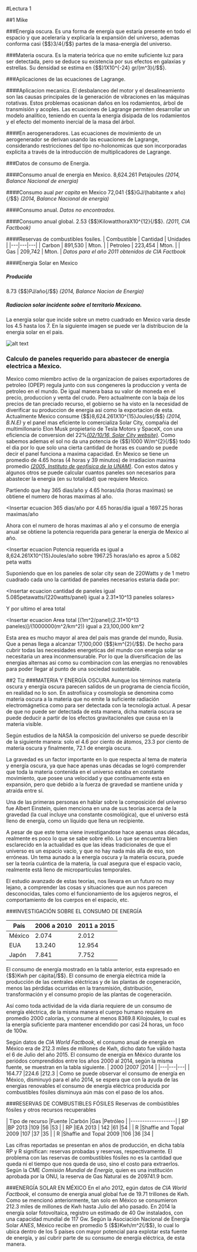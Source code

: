 #Lectura 1

##1 Mike 

###Energia oscura.
Es una forma de energía que estaría presente en todo el espacio y que aceleraría y explicaría la expansión del universo, ademas conforma casi {$$}3/4{/$$} partes de la masa-energía del universo.

###Materia oscura.
Es la materia teórica que no emite suficiente luz para ser detectada, pero se deduce su existencia por sus efectos en galaxias y estrellas. Su densidad se estima en {$$}1X10^{-24} gr/(m^3){/$$}.

###Aplicaciones de las ecuaciones de Lagrange.

####Aplicacion mecanica.
El desbalanceo del motor y el desalineamiento son las causas principales de la generación de vibraciones en las máquinas rotativas. Estos problemas ocasionan daños en los rodamientos, árbol de transmisión y acoples. Las ecuaciones de Lagrange permiten desarrollar un modelo analítico, teniendo en cuenta la energía disipada de los rodamientos y el efecto del momento inercial de la masa del árbol.

####En aerogeneradores.
Las ecuaciones de movimiento de un aerogenerador se derivan usando las ecuaciones de Lagrange, considerando restricciones del tipo no-holonomicas que son incorporadas explicita a través de la introducción de multiplicadores de Lagrange.

###Datos de consumo de Energia.

####Consumo anual de energia en Mexico.
8,624.261 Petajoules *(2014, Balance Nacional de energia)*

####Consumo aual *per capita* en Mexico
72,041 {$$}GJ/(habitante x año){/$$} *(2014, Balance Nacional de energia)*

####Consumo anual.
*Datos no encontrados.*

####Consumo anual global.
2.53 {$$}KilowatthoraX10^{12}{/$$}. *(2011, CIA Factbook)*    

####Reservas de combustibles fosiles.
|  Combustible |  Cantidad |  Unidades |
|---|---|---|
| Carbon  | 891,530  |  Mton. |
| Petroleo  | 223,454  |  Mton. |
| Gas  |  209,742 | Mton.  |
*Datos para el año 2011 obtenidos de CIA Factbook*

####Energia Solar en Mexico
##### Producida
8.73 {$$}PJ/año{/$$} *(2014, Balance Nacion de Energia)*

##### Radiacion solar incidente sobre el territorio Mexicano.
La energia solar que incide sobre un metro cuadrado en Mexico varia desde los 4.5 hasta los 7. En la siguiente imagen se puede ver la distribucion de la energia solar en el pais.

![alt text](http://solary.mx/tienda/img/cms/mapa-insolacion-mexico_1.gif "Mapa de energia solar")

### Calculo de paneles requerido para abastecer de energia electrica a Mexico.
Mexico como miembro activo de la organizacion de paises exportadores de petroleo (OPEP) regula junto con sus congeneres la produccion y venta de petroleo en el mundo. De igual manera basa su valor de moneda en el precio, produccion y venta del crudo. Pero actualmente con la baja de los precios de tan preciado recurso, el gobierno se ha visto en la necesidad de diverificar su produccion de energia asi como la exportacion de esta.
Actualmente Mexico consume {$$}8,624.261X10^{15}Joules{/$$} *(2014, B.N.E)* y el panel mas eficiente lo comercializa Solar City, compañia del multimillonario Elon Musk propietario de Tesla Motors y SpaceX, con una eficiencia de conversion del 22%[*(02/10/16, Solar City website)*](http://www.solarcity.com/newsroom/press/solarcity-unveils-world%E2%80%99s-most-efficient-rooftop-solar-panel-be-made-america).
Como sabemos ademas el sol no da una potencia de {$$}1000 W/m^{2}{/$$} todo el dia por lo que solo una cierta cantidad de horas es cuando se puede decir el panel funciona a maxima capacidad. En Mexico se tiene un promedio de 4.65 horas (4 horas y 39 minutos) de irradiacion maxima promedio [*(2005, Instituto de geofisica de la UNAM)*](http://www.geofisica.unam.mx/ors/energia_solar1.pdf).
Con estos datos y algunos otros se puede calcular cuantos paneles son necesarios para abastecer la energia (en su totalidad) que requiere Mexico.

Partiendo que hay 365 dias/año y 4.65 horas/dia (horas maximas) se obtiene el numero de horas maximas al año.

<Insertar ecuacion 365 dias/año por 4.65 horas/dia igual a  1697.25 horas maximas/año

Ahora con el numero de horas maximas al año y el consumo de energia anual se obtiene la potencia requerida para generar la energia de Mexico al año.

<Insertar ecuacion Potencia requerida es igual a 8,624.261X10^{15}Joules/año sobre 1967.25 horas/año es aprox a 5.082 peta watts

Suponiendo que en los paneles de solar city sean de 220Watts y de 1 metro cuadrado cada uno la cantidad de paneles necesarios estaria dada por:
 
<Insertar ecuacion cantidad de paneles igual 5.085petawatts/(220watts/panel) igual a 2.31*10^13 paneles solares>

Y por ultimo el area total

<Insertar ecuacion Area total [(1m^2/panel)(2.31*10^13 paneles)]/(1000000(m^2/km^2)) igual a 23,100,000 km^2

Esta area es mucho mayor al area del pais mas grande del mundo, Rusia. Que a penas llega a alcanzar 17,100,000 {$$}km^{2}{/$$}.
De hecho para cubrir todas las necesidades energeticas del mundo con energia solar se necesitaria un area inconmensurable. Por lo que la diversificacion de las energias alternas asi como su combinacion con las energias no renovables para poder llegar al punto de una sociedad sustentable.

##2 Tiz
###MATERIA Y ENERGÍA OSCURA
Aunque los términos materia oscura y energía oscura parecen salidos de un programa
de ciencia ficción, en realidad no lo son. En astrofísica y cosmología se denomina como
materia oscura a la materia que no emite la suficiente radiación electromágnetica como 
para ser detectada con la tecnología actual. A pesar de que no puede ser detectada de esta 
manera, dicha materia oscura se puede deducir a partir de los efectos gravitacionales que
causa en la materia visible.

Según estudios de la NASA la composición del universo se puede describir de la siguiente manera:
solo el 4.6 por ciento de átomos, 23.3 por ciento de materia oscura y finalmente, 72.1 de energía
oscura.

La gravedad es un factor importante en lo que respecta al tema de materia y energía oscura, ya que
hace apenas unas décadas se logró comprender que toda la materia contenida en el universo estaba en
constante movimiento, que posee una velocidad y que continuamente esta en expansión, pero que debido
a la fuerza de gravedad se mantiene unida y atraída entre sí. 


Una de las primeras personas en hablar sobre la composición del universo fue Albert Einstein, 
quien menciona en una de sus teorías acerca de la gravedad (la cual incluye una constante cosmológica),
que el universo está lleno de energía, como un líquido que llena un recipiente. 

A pesar de que este tema viene investigandose hace apenas unas décadas, realmente es poco lo que se 
sabe sobre ello. Lo que se encuentra bien esclarecido en la actualidad es que las ideas tradicionales
de que el universo es un espacio vacío, y que no hay nada más alla de eso, son erróneas. Un tema aunado
a la energía oscura y la matería oscura, puede ser la teoría cuántica de la materia, la cual asegura
que el espacio vacío, realmente está lleno de micropartículas temporales. 

El estudio avanzado de estas teorías, nos llevara en un futuro no muy lejano, a comprender las cosas
y situaciones que aun nos parecen desconocidas, tales como el funcionamiento de los agujeros negros,
el comportamiento de los cuerpos en el espacio, etc. 

###INVESTIGACIÓN SOBRE EL CONSUMO DE ENERGÍA

| País  |2006 a 2010   |2011 a 2015   |
|---|---|---|
|  México |2.074   |2.012   |
|   EUA|   13.240|12.954   |
| Japón  |  7.841 |7.752   |

El consumo de energía mostrado en la tabla anterior, esta expresado en {$$}Kwh per cápita{/$$}.
El consumo de energía eléctrica mide la producción de las centrales eléctricas y de las plantas de
cogeneración, menos las pérdidas ocurridas en la transmisión, distribución, transformación y el
consumo propio de las plantas de cogeneración.

Así como toda actividad de la vida diaria requiere de un consumo de energía eléctrica, de la misma manera
el cuerpo humano requiere en promedio 2000 calorías, y consume al menos 8369.8 Kilojoules, lo cual es la
energía suficiente para mantener encendido por casi 24 horas, un foco de 100w. 

Según datos de *CIA World Factbook*, el consumo anual de energía en México era de 212.3 miles de millones
de Kwh, dicho dato fue válido hasta el 6 de Julio del año 2015. El consumo de energía en México durante los
periódos comprendidos entre los años 2000 al 2014, según la misma fuente, se muestran en la tabla siguiente.
| 2000  |2007   |2014   |
|---|---|---|
|  164.77 |224.6   |212.3   |
Como se puede observar el consumo de energía en México, disminuyó para el año 2014, se espera que con la
ayuda de las energías renovables el consumo de energía eléctrica producida por combustibles fósiles
disminuya aún más con el paso de los años. 

###RESERVAS DE COMBUSTIBLES FÓSILES
Reservas de combústibles fósiles y otros recursos recuperables

| Tipo de recurso  |Fuente   |Carbón   |Gas   |Petróleo   |
|-------------------|
| RP  |BP 2013 |109   |56   |53   |
| RP  |IEA 2013 |  142 |61   |54   |
| R  |Shaffie and Topal 2009 |107   |37   |35   |
| R  |Shaffie and Topal 2009  |106   |36   |34   |

Las cifras reportadas se presentan en años de producción, en dicha tabla
RP y R significan: reservas probadas y reservas, respectivamente. El problema
con las reservas de combustibles fósiles no es la cantidad que queda ni el tiempo
que nos queda de uso, sino el costo para extraerlos.
Según la CME *Comisión Mundial de Energía*, quien es una institución aprobada por la ONU,
la reserva de Gas Natural es de 209741.9 bcm. 

###ENERGÍA SOLAR EN MÉXICO
En el año 2012, egún datos de *CIA World Factbook*, el consumo de energía anual global fue de
19.71 trillones de Kwh. Como se mencionó anteriormente, tan solo en México se consumieron 212.3 miles de millones
de Kwh hasta Julio del año pasado. En 2014 la energía solar fotovoltaíca, registro un estimado de 40 Gw instalados,
con una capacidad mundial de 117 Gw. Según la Asociación Nacional de Energía Solar *ANES*, México recibe en promedio
5 {$$}Kwh/m^2{/$$}, lo cual lo ubica dentro de los 5 países con mayor potencial para explotar esta fuente de energía,
y así cubrir parte de su consumo de energía eléctrica, de esta manera. 




